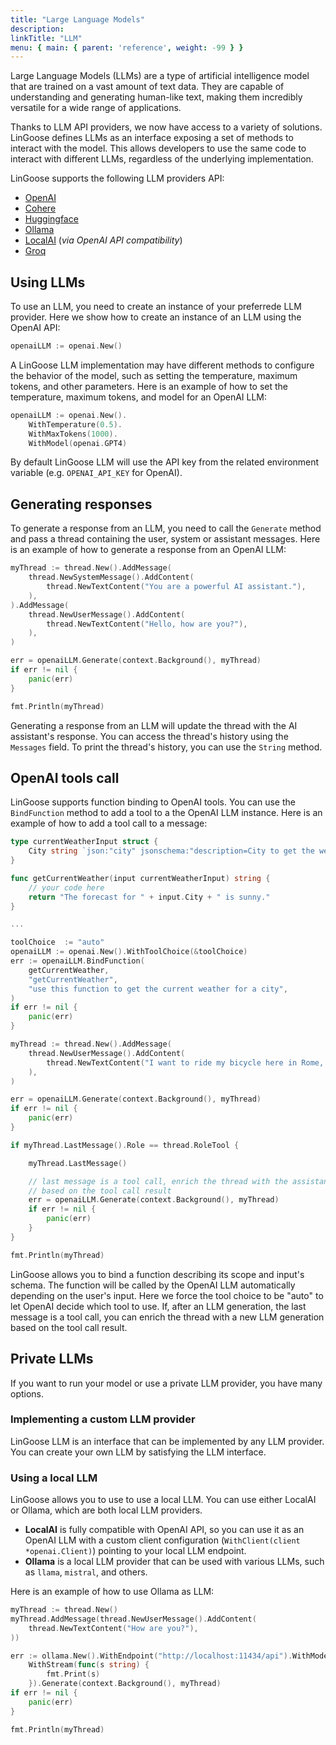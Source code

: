 ```yaml
---
title: "Large Language Models"
description:
linkTitle: "LLM"
menu: { main: { parent: 'reference', weight: -99 } }
---
```



Large Language Models (LLMs) are a type of artificial intelligence model that are trained on a vast amount of text data. They are capable of understanding and generating human-like text, making them incredibly versatile for a wide range of applications.

Thanks to LLM API providers, we now have access to a variety of solutions. LinGoose defines LLMs as an interface  exposing a set of methods to interact with the model. This allows developers to use the same code to interact with different LLMs, regardless of the underlying implementation.

LinGoose supports the following LLM providers API:
- [OpenAI](https://openai.com)
- [Cohere](https://cohere.ai)
- [Huggingface](https://huggingface.co)
- [Ollama](https://ollama.ai)
- [LocalAI](https://localai.io/) (_via OpenAI API compatibility_)
- [Groq](https://groq.com/)

## Using LLMs

To use an LLM, you need to create an instance of your preferrede LLM provider. Here we show how to create an instance of an LLM using the OpenAI API:

```go
openaiLLM := openai.New()
```

A LinGoose LLM implementation may have different methods to configure the behavior of the model, such as setting the temperature, maximum tokens, and other parameters. Here is an example of how to set the temperature, maximum tokens, and model for an OpenAI LLM:

```go
openaiLLM := openai.New().
    WithTemperature(0.5).
    WithMaxTokens(1000).
    WithModel(openai.GPT4)
```

By default LinGoose LLM will use the API key from the related environment variable (e.g. `OPENAI_API_KEY` for OpenAI).

## Generating responses

To generate a response from an LLM, you need to call the `Generate` method and pass a thread containing the user, system or assistant messages. Here is an example of how to generate a response from an OpenAI LLM:

```go
myThread := thread.New().AddMessage(
    thread.NewSystemMessage().AddContent(
        thread.NewTextContent("You are a powerful AI assistant."),
    ),
).AddMessage(
    thread.NewUserMessage().AddContent(
        thread.NewTextContent("Hello, how are you?"),
    ),
)

err = openaiLLM.Generate(context.Background(), myThread)
if err != nil {
    panic(err)
}

fmt.Println(myThread)
```

Generating a response from an LLM will update the thread with the AI assistant's response. You can access the thread's history using the `Messages` field. To print the thread's history, you can use the `String` method.

## OpenAI tools call

LinGoose supports function binding to OpenAI tools. You can use the `BindFunction` method to add a tool to a the OpenAI LLM instance. Here is an example of how to add a tool call to a message:

```go
type currentWeatherInput struct {
	City string `json:"city" jsonschema:"description=City to get the weather for"`
}

func getCurrentWeather(input currentWeatherInput) string {
	// your code here
	return "The forecast for " + input.City + " is sunny."
}

...

toolChoice  := "auto"
openaiLLM := openai.New().WithToolChoice(&toolChoice)
err := openaiLLM.BindFunction(
    getCurrentWeather,
    "getCurrentWeather",
    "use this function to get the current weather for a city",
)
if err != nil {
    panic(err)
}

myThread := thread.New().AddMessage(
    thread.NewUserMessage().AddContent(
        thread.NewTextContent("I want to ride my bicycle here in Rome, but I don't know the weather."),
    ),
)

err = openaiLLM.Generate(context.Background(), myThread)
if err != nil {
    panic(err)
}

if myThread.LastMessage().Role == thread.RoleTool {

    myThread.LastMessage()

    // last message is a tool call, enrich the thread with the assistant response
    // based on the tool call result
    err = openaiLLM.Generate(context.Background(), myThread)
    if err != nil {
        panic(err)
    }
}

fmt.Println(myThread)
```

LinGoose allows you to bind a function describing its scope and input's schema. The function will be called by the OpenAI LLM automatically depending on the user's input. Here we force the tool choice to be "auto" to let OpenAI decide which tool to use. If, after an LLM generation, the last message is a tool call, you can enrich the thread with a new LLM generation based on the tool call result.


## Private LLMs
If you want to run your model or use a private LLM provider, you have many options.

### Implementing a custom LLM provider
LinGoose LLM is an interface that can be implemented by any LLM provider. You can create your own LLM by satisfying the LLM interface.

### Using a local LLM
LinGoose allows you to use to use a local LLM. You can use either LocalAI or Ollama, which are both local LLM providers.
- **LocalAI** is fully compatible with OpenAI API, so you can use it as an OpenAI LLM with a custom client configuration (`WithClient(client *openai.Client)`) pointing to your local LLM endpoint.
- **Ollama** is a local LLM provider that can be used with various LLMs, such as `llama`, `mistral`, and others.

Here is an example of how to use Ollama as LLM:

```go
myThread := thread.New()
myThread.AddMessage(thread.NewUserMessage().AddContent(
    thread.NewTextContent("How are you?"),
))

err := ollama.New().WithEndpoint("http://localhost:11434/api").WithModel("mistral").
    WithStream(func(s string) {
        fmt.Print(s)
    }).Generate(context.Background(), myThread)
if err != nil {
    panic(err)
}

fmt.Println(myThread)
```